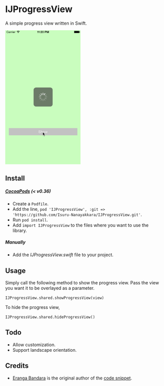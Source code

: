 IJProgressView
==================

A simple progress view written in Swift.

<img src="https://raw.githubusercontent.com/Isuru-Nanayakkara/IJProgressView/master/demo.gif" height="426" width="240" >


## Install

##### [CocoaPods](http://cocoapods.org/) (< v0.36)
- Create a `Podfile`.
- Add the line, `pod 'IJProgressView', :git => 'https://github.com/Isuru-Nanayakkara/IJProgressView.git'`.
- Run `pod install`.
- Add `import IJProgressView` to the files where you want to use the library. 


##### Manually
- Add the *IJProgressView.swift* file to your project.


## Usage
Simply call the following method to show the progress view. Pass the view you want it to be overlayed as a parameter.

```
IJProgressView.shared.showProgressView(view)
```
To hide the progress view,

```
IJProgressView.shared.hideProgressView()
```


## Todo
* Allow customization.
* Support landscape orientation.

## Credits

* [Eranga Bandara](https://twitter.com/itseranga) is the original author of the [code snippet](https://coderwall.com/p/su1t1a).
